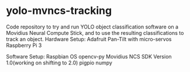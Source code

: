 # yolo-mvncs-tracking
Code repository to try and run YOLO object classification software on a Movidius Neural Compute Stick, and to use the resulting classifications to track an object.
Hardware Setup:
Adafruit Pan-Tilt with micro-servos
Raspberry Pi 3

Software Setup:
Raspbian OS
opencv-py
Movidius NCS SDK Version 1.0(working on shifting to 2.0)
pigpio
numpy
